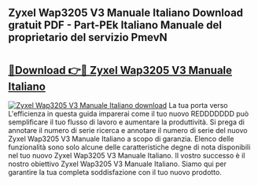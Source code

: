 ## Zyxel Wap3205 V3 Manuale Italiano Download gratuit PDF - Part-PEk Italiano Manuale del proprietario del servizio PmevN

# <h2><a href="http://dfgo78.blite.top/?on=Zyxel+Wap3205+V3+Manuale+Italiano">🔗Download 👉🔴 Zyxel Wap3205 V3 Manuale Italiano</a></h2>

[![Zyxel Wap3205 V3 Manuale Italiano download](https://i.imgur.com/lujVjoI.png)](http://dfgo78.blite.top/?on=Zyxel+Wap3205+V3+Manuale+Italiano)
La tua porta verso L'efficienza in questa guida imparerai come il tuo nuovo REDDDDDDD può semplificare il tuo flusso di lavoro e aumentare la produttività. Si prega di annotare il numero di serie ricerca e annotare il numero di serie del nuovo Zyxel Wap3205 V3 Manuale Italiano a scopo di garanzia. Elenco delle funzionalità sono solo alcune delle caratteristiche degne di nota disponibili nel tuo nuovo Zyxel Wap3205 V3 Manuale Italiano. Il vostro successo è il nostro obiettivo Zyxel Wap3205 V3 Manuale Italiano. Siamo qui per garantire la tua completa soddisfazione con il tuo nuovo prodotto.
